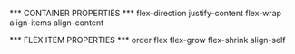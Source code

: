 *** CONTAINER PROPERTIES ***
       flex-direction
      justify-content
         flex-wrap
        align-items
       align-content


*** FLEX ITEM PROPERTIES ***
           order
           flex
         flex-grow
        flex-shrink
         align-self

